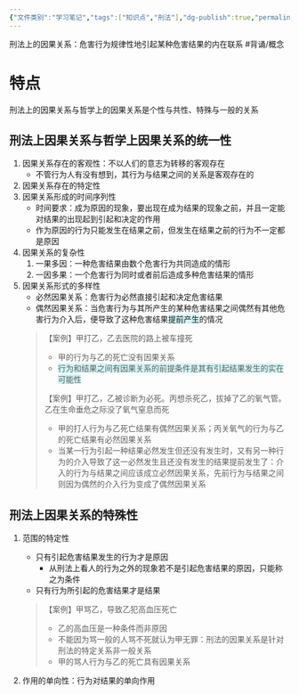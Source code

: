 ```yaml
---
{"文件类别":"学习笔记","tags":["知识点","刑法"],"dg-publish":true,"permalink":"/学习笔记studyup/刑总/因果关系/","dgPassFrontmatter":true,"created":"2024-11-01T16:18:13.065+08:00","updated":"2024-11-01T18:41:35.699+08:00"}
---
```


刑法上的因果关系：危害行为规律性地引起某种危害结果的内在联系 #背诵/概念 
# 特点
刑法上的因果关系与哲学上的因果关系是个性与共性、特殊与一般的关系
## 刑法上因果关系与哲学上因果关系的统一性
1. 因果关系存在的客观性：不以人们的意志为转移的客观存在
	- 不管行为人有没有想到，其行为与结果之间的关系是客观存在的
2. 因果关系存在的特定性
3. 因果关系形成的时间序列性
	- 时间要求：成为原因的现象，要出现在成为结果的现象之前，并且一定能对结果的出现起到引起和决定的作用
	- 作为原因的行为只能发生在结果之前，但发生在结果之前的行为不一定都是原因
4. 因果关系的复杂性
	1. 一果多因：一种危害结果由数个危害行为共同造成的情形
	2. 一因多果：一个危害行为同时或者前后造成多种危害结果的情形
5. 因果关系形式的多样性
	- 必然因果关系：危害行为必然直接引起和决定危害结果
	- 偶然因果关系：当危害行为与其所产生的某种危害结果之间偶然有其他危害行为介入后，便导致了这种危害结果<span style="background:rgba(173, 239, 239, 0.55)">提前产生</span>的情况
	>【案例】甲打乙，乙去医院的路上被车撞死
	>- 甲的行为与乙的死亡没有因果关系
	>- <span style="background:rgba(173, 239, 239, 0.55)">行为和结果之间有因果关系的前提条件是其有引起结果发生的实在可能性</span>
	>
	>【案例】甲打乙，乙被诊断为必死。丙想杀死乙，拔掉了乙的氧气管。乙在生命垂危之际没了氧气窒息而死
	>- 甲的打人行为与乙死亡结果有偶然因果关系；丙关氧气的行为与乙的死亡结果有必然因果关系
	>- 当某一行为引起一种结果必然发生但还没有发生时，又有另一种行为的介入导致了这一必然发生且还没有发生的结果提前发生了：介入的行为与结果之间应该成立必然因果关系，先前行为与结果之间则因为偶然的介入行为变成了偶然因果关系
	
## 刑法上因果关系的特殊性
1. 范围的特定性
	- 只有引起危害结果发生的行为才是原因
		- 从刑法上看人的行为之外的现象若不是引起危害结果的原因，只能称之为条件
	- 只有行为所引起的危害结果才是结果
	>【案例】甲骂乙，导致乙犯高血压死亡
	>- 乙的高血压是一种条件而非原因
	>- 不能因为骂一般的人骂不死就认为甲无罪：刑法的因果关系是针对刑法的特定关系非一般关系
	>- 甲的骂人行为与乙的死亡具有因果关系
	
2. 作用的单向性：行为对结果的单向作用
